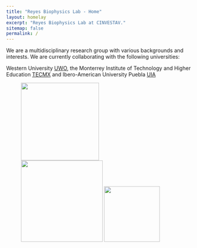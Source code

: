 ```yaml
---
title: "Reyes Biophysics Lab - Home"
layout: homelay
excerpt: "Reyes Biophysics Lab at CINVESTAV."
sitemap: false
permalink: /
---
```


We are a multidisciplinary research group with various backgrounds and interests. We are currently collaborating with the following universities:

Western University [UWO](www.uwo.ca), the Monterrey Institute of Technology and Higher Education [TECMX](https://tec.mx/) and Ibero-American University Puebla [UIA](https://www.iberopuebla.mx/)

<figure class="fourth">  
  <img src="{{ site.url }}{{ site.baseurl }}/images/logopic/uwo.svg" style="width: 210px">
  <img src="{{ site.url }}{{ site.baseurl }}/images/logopic/IT.png" style="width: 220px">
  <img src="{{ site.url }}{{ site.baseurl }}/images/logopic/ibp.png" style="width: 150px">
</figure>
